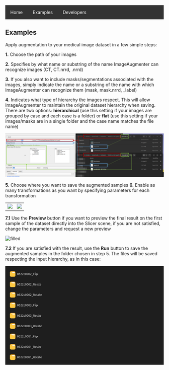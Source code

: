 <style>
.navbar {
  list-style-type: none;
  margin: 0;
  padding: 0;
  overflow: hidden;
  background-color: #333;
}

.navbar li {  /* Target nested elements within the navbar */
  float: left;
}

.navbar li a {  /* Target links within the navbar */
  display: block;
  color: white;
  text-align: center;
  padding: 14px 16px;
  text-decoration: none;
}

/* Change the link color to #111 (black) on hover */
li a:hover {
  background-color: #111;
}
</style>

<ul class="navbar">
  <li><a href="https://ciroraggio.github.io/SlicerImageAugmenter/index">Home</a></li>
  <li><a href="https://ciroraggio.github.io/SlicerImageAugmenter/examples">Examples</a></li>
  <li><a href="https://ciroraggio.github.io/SlicerImageAugmenter/developers">Developers</a></li>
</ul>

## Examples
Apply augmentation to your medical image dataset in a few simple steps:

**1.** Choose the path of your images

**2.** Specifies by what name or substring of the name ImageAugmenter can recognize images (CT, CT.nrrd, .nrrd)

**3.** If you also want to include masks/segmentations associated with the images, simply indicate the name or a substring of the name with which ImageAugmenter can recognize them (mask, mask.nrrd, _label)

**4.** Indicates what type of hierarchy the images respect. This will allow ImageAugmenter to maintain the original dataset hierarchy when saving. There are two options: **hierarchical** (use this setting if your images are grouped by case and each case is a folder) or **flat** (use this setting if your images/masks are in a single folder and the case name matches the file name)

<center>            
<img src="https://raw.githubusercontent.com/ciroraggio/SlicerImageAugmenter/main/assets/SlicerImageAugmenterInputExample.png">
</center>

**5.** Choose where you want to save the augmented samples
**6.** Enable as many transformations as you want by specifying parameters for each transformation
<table>
    <tr>
        <td>
            <img src="https://raw.githubusercontent.com/ciroraggio/ImageAugmenter/main/assets/SlicerImageAugmenterEnableTransformsExample1.png">
        </td>
        <td>
            <img src="https://raw.githubusercontent.com/ciroraggio/ImageAugmenter/main/assets/SlicerImageAugmenterEnableTransformsExample2.png">
        </td>
    </tr>
</table>

**7.1** Use the **Preview** button if you want to preview the final result on the first sample of the dataset directly into the Slicer scene, if you are not satisfied, change the parameters and request a new preview

![filled](https://raw.githubusercontent.com/ciroraggio/SlicerImageAugmenter/main/assets/SlicerImageAugmenterScreen.png)

**7.2** If you are satisfied with the result, use the **Run** button to save the augmented samples in the folder chosen in step 5. The files will be saved respecting the input hierarchy, as in this case:

![output_folder](https://raw.githubusercontent.com/ciroraggio/SlicerImageAugmenter/main/assets/SlicerImageAugmenterOutputExample.png)